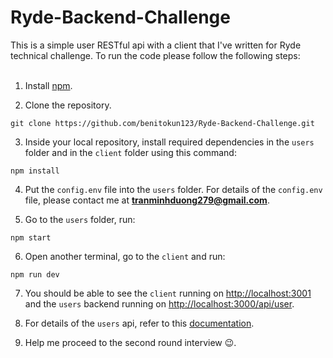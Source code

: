 # Ryde-Backend-Challenge
This is a simple user RESTful api with a client that I've written for Ryde technical challenge. To run the code please follow the following steps:
<br/><br/>

1. Install [npm](https://docs.npmjs.com/downloading-and-installing-node-js-and-npm).

2. Clone the repository.
```
git clone https://github.com/benitokun123/Ryde-Backend-Challenge.git
```

3. Inside your local repository, install required dependencies in the `users` folder and in the `client` folder using this command:
```
npm install
```

4. Put the `config.env` file into the `users` folder. For details of the `config.env` file, please contact me at **tranminhduong279@gmail.com**.

5. Go to the `users` folder, run:
```
npm start
```

6. Open another terminal, go to the `client` and run:
```
npm run dev
```

7. You should be able to see the `client` running on [http://localhost:3001](http://localhost:3001) 
and the `users` backend running on [http://localhost:3000/api/user](http://localhost:3000/api/user).

8. For details of the `users` api, refer to this [documentation](https://ryde.stoplight.io/docs/ryde-backend-challenge/YXBpOjI0NTY1NDQ-users).

9. Help me proceed to the second round interview :wink:.
